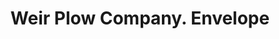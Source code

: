 ---
doi: 10.7916/D84X6KZF
date_other: '1894'
date_other_textual: '1894'
form: printed ephemera
genre:
- Envelopes
name:
- Weir Plow Company
object_in_context_url: https://biggert.cul.columbia.edu/items/view/ave_biggert_01746
subject_hierarchical_geographic:
- Monmouth, Illinois, United States
subject_name:
- Weir Plow Company
title: Weir Plow Company. Envelope
sort_title: Weir Plow Company. Envelope
call_number: ave_biggert_01746
coordinates:
- 40.91166666666666,-90.64444444444445
pid: ave_biggert_01746
identifiers: ave_biggert_01746
thumbnail: https://derivativo-3.library.columbia.edu/iiif/2/ldpd:490848/full/!256,256/0/native.jpg
permalink: /biggert/ave_biggert_01746/
layout: iiif-image-page
---